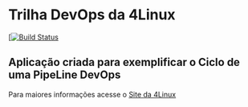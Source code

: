 # Trilha DevOps da 4Linux

<!-- Altere a Flag abaixo com sua URL do Travis -->
[[![Build Status](https://travis-ci.org/pimpaozera/DevOpsLab-HelloWorld.svg?branch=master)](https://travis-ci.org/pimpaozera/DevOpsLab-HelloWorld)
## Aplicação criada para exemplificar o Ciclo de uma PipeLine DevOps


Para maiores informações acesse o [Site da 4Linux](https://www.4linux.com.br/cursos/devops)
